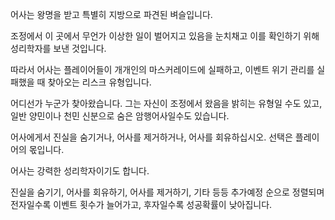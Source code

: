 어사는 왕명을 받고 특별히 지방으로 파견된 벼슬입니다. 

조정에서 이 곳에서 무언가 이상한 일이 벌어지고 있음을 눈치채고 이를 확인하기 위해 성리학자를 보낸 것입니다.

따라서 어사는 플레이어들이 개개인의 마스커레이드에 실패하고, 이벤트 위기 관리를 실패했을 때 찾아오는 리스크 유형입니다.

어디선가 누군가 찾아왔습니다. 그는 자신이 조정에서 왔음을 밝히는 유형일 수도 있고, 일반 양민이나 천민 신분으로 숨은 암행어사일수도 있습니다.

어사에게서 진실을 숨기거나, 어사를 제거하거나, 어사를 회유하십시오. 선택은 플레이어의 몫입니다.

어사는 강력한 성리학자이기도 합니다. 

진실을 숨기기, 어사를 회유하기, 어사를 제거하기, 기타 등등 추가예정 순으로 정렬되며 전자일수록 이벤트 횟수가 늘어가고, 후자일수록 성공확률이 낮아집니다. 
